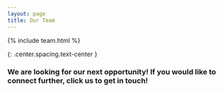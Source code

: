 ```yaml
---
layout: page
title: Our Team
---
```


{% include team.html %}

{: .center.spacing.text-center }
### We are looking for our next opportunity! If you would like to connect further, click us to get in touch!
